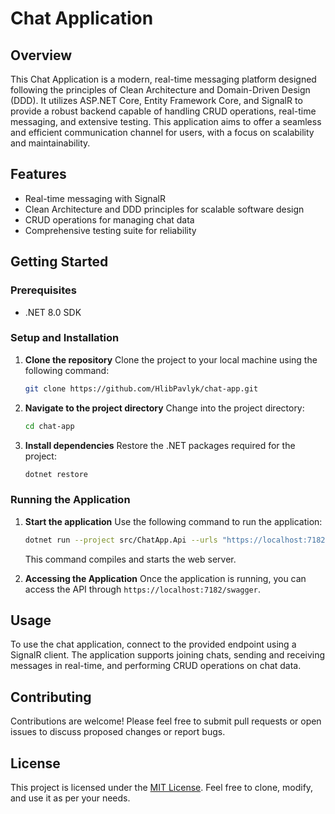 # Chat Application

## Overview
This Chat Application is a modern, real-time messaging platform designed following the principles of Clean Architecture and Domain-Driven Design (DDD). It utilizes ASP.NET Core, Entity Framework Core, and SignalR to provide a robust backend capable of handling CRUD operations, real-time messaging, and extensive testing. This application aims to offer a seamless and efficient communication channel for users, with a focus on scalability and maintainability.

## Features
- Real-time messaging with SignalR
- Clean Architecture and DDD principles for scalable software design
- CRUD operations for managing chat data
- Comprehensive testing suite for reliability

## Getting Started

### Prerequisites
- .NET 8.0 SDK

### Setup and Installation

1. **Clone the repository**
   Clone the project to your local machine using the following command:
   ```bash
   git clone https://github.com/HlibPavlyk/chat-app.git
   ```

2. **Navigate to the project directory**
   Change into the project directory:
   ```bash
   cd chat-app
   ```

3. **Install dependencies**
   Restore the .NET packages required for the project:
   ```bash
   dotnet restore
   ```

### Running the Application

1. **Start the application**
   Use the following command to run the application:
   ```bash
   dotnet run --project src/ChatApp.Api --urls "https://localhost:7182"
   ```
   This command compiles and starts the web server.

2. **Accessing the Application**
   Once the application is running, you can access the API through `https://localhost:7182/swagger`.

## Usage
To use the chat application, connect to the provided endpoint using a SignalR client. The application supports joining chats, sending and receiving messages in real-time, and performing CRUD operations on chat data.

## Contributing
Contributions are welcome! Please feel free to submit pull requests or open issues to discuss proposed changes or report bugs.

## License
This project is licensed under the [MIT License](LICENSE). Feel free to clone, modify, and use it as per your needs.
